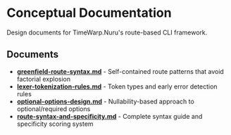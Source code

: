 # Conceptual Documentation

Design documents for TimeWarp.Nuru's route-based CLI framework.

## Documents

- **[greenfield-route-syntax.md](greenfield-route-syntax.md)** - Self-contained route patterns that avoid factorial explosion
- **[lexer-tokenization-rules.md](lexer-tokenization-rules.md)** - Token types and early error detection rules
- **[optional-options-design.md](optional-options-design.md)** - Nullability-based approach to optional/required options
- **[route-syntax-and-specificity.md](route-syntax-and-specificity.md)** - Complete syntax guide and specificity scoring system
